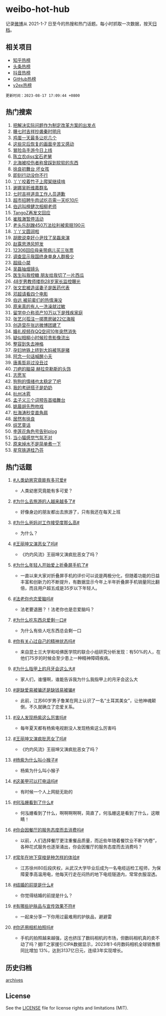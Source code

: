 # weibo-hot-hub

记录[微博](https://www.weibo.com)从 2021-1-7 日至今的热搜和热门话题。每小时抓取一次数据，按天[归档](archives)。

## 相关项目

- [知乎热榜](https://github.com/lonnyzhang423/zhihu-hot-hub)
- [头条热榜](https://github.com/lonnyzhang423/toutiao-hot-hub)
- [抖音热榜](https://github.com/lonnyzhang423/douyin-hot-hub)
- [GitHub热榜](https://github.com/lonnyzhang423/github-hot-hub)
- [v2ex热榜](https://github.com/lonnyzhang423/v2ex-hot-hub)


`更新时间：2023-08-17 17:09:44 +0800`

## 热门搜索

1. [把解决实际问题作为制定改革方案的出发点](https://m.weibo.cn/search?containerid=100103type%3D1%26t%3D10%26q%3D%23%E6%8A%8A%E8%A7%A3%E5%86%B3%E5%AE%9E%E9%99%85%E9%97%AE%E9%A2%98%E4%BD%9C%E4%B8%BA%E5%88%B6%E5%AE%9A%E6%94%B9%E9%9D%A9%E6%96%B9%E6%A1%88%E7%9A%84%E5%87%BA%E5%8F%91%E7%82%B9%23&stream_entry_id=51&isnewpage=1&extparam=seat%3D1%26c_type%3D51%26dgr%3D0%26filter_type%3Drealtimehot%26cate%3D10103%26pos%3D0%26stream_entry_id%3D51%26display_time%3D1692263383%26pre_seqid%3D169226338349701800127&luicode=10000011&lfid=106003type%253D25%2526t%253D3%2526disable_hot%253D1%2526filter_type%253Drealtimehot)
1. [曝七时吉祥抄袭秦时明月](https://m.weibo.cn/search?containerid=100103type%3D1%26t%3D10%26q%3D%23%E6%9B%9D%E4%B8%83%E6%97%B6%E5%90%89%E7%A5%A5%E6%8A%84%E8%A2%AD%E7%A7%A6%E6%97%B6%E6%98%8E%E6%9C%88%23&stream_entry_id=31&isnewpage=1&extparam=seat%3D1%26band_rank%3D1%26dgr%3D0%26pos%3D0%26filter_type%3Drealtimehot%26c_type%3D31%26stream_entry_id%3D31%26lcate%3D5001%26realpos%3D1%26cate%3D5001%26q%3D%2523%25E6%259B%259D%25E4%25B8%2583%25E6%2597%25B6%25E5%2590%2589%25E7%25A5%25A5%25E6%258A%2584%25E8%25A2%25AD%25E7%25A7%25A6%25E6%2597%25B6%25E6%2598%258E%25E6%259C%2588%2523%26flag%3D0%26display_time%3D1692263383%26pre_seqid%3D169226338349701800127&luicode=10000011&lfid=106003type%253D25%2526t%253D3%2526disable_hot%253D1%2526filter_type%253Drealtimehot)
1. [鸡蛋一天最多让吃几个](https://m.weibo.cn/search?containerid=100103type%3D1%26t%3D10%26q%3D%23%E9%B8%A1%E8%9B%8B%E4%B8%80%E5%A4%A9%E6%9C%80%E5%A4%9A%E8%AE%A9%E5%90%83%E5%87%A0%E4%B8%AA%23&stream_entry_id=31&isnewpage=1&extparam=seat%3D1%26band_rank%3D2%26dgr%3D0%26pos%3D1%26filter_type%3Drealtimehot%26c_type%3D31%26stream_entry_id%3D31%26lcate%3D5001%26realpos%3D2%26cate%3D5001%26q%3D%2523%25E9%25B8%25A1%25E8%259B%258B%25E4%25B8%2580%25E5%25A4%25A9%25E6%259C%2580%25E5%25A4%259A%25E8%25AE%25A9%25E5%2590%2583%25E5%2587%25A0%25E4%25B8%25AA%2523%26flag%3D0%26display_time%3D1692263383%26pre_seqid%3D169226338349701800127&luicode=10000011&lfid=106003type%253D25%2526t%253D3%2526disable_hot%253D1%2526filter_type%253Drealtimehot)
1. [这些灾后恢复的画面辛苦又感动](https://m.weibo.cn/search?containerid=100103type%3D1%26t%3D10%26q%3D%23%E8%BF%99%E4%BA%9B%E7%81%BE%E5%90%8E%E6%81%A2%E5%A4%8D%E7%9A%84%E7%94%BB%E9%9D%A2%E8%BE%9B%E8%8B%A6%E5%8F%88%E6%84%9F%E5%8A%A8%23&stream_entry_id=31&isnewpage=1&extparam=seat%3D1%26band_rank%3D3%26dgr%3D0%26pos%3D2%26filter_type%3Drealtimehot%26c_type%3D31%26stream_entry_id%3D31%26lcate%3D5001%26realpos%3D3%26cate%3D5001%26q%3D%2523%25E8%25BF%2599%25E4%25BA%259B%25E7%2581%25BE%25E5%2590%258E%25E6%2581%25A2%25E5%25A4%258D%25E7%259A%2584%25E7%2594%25BB%25E9%259D%25A2%25E8%25BE%259B%25E8%258B%25A6%25E5%258F%2588%25E6%2584%259F%25E5%258A%25A8%2523%26flag%3D0%26display_time%3D1692263383%26pre_seqid%3D169226338349701800127&luicode=10000011&lfid=106003type%253D25%2526t%253D3%2526disable_hot%253D1%2526filter_type%253Drealtimehot)
1. [冒险岛手游今日上线](https://m.weibo.cn/search?containerid=100103type%3D1%26t%3D10%26q%3D%23%E5%86%92%E9%99%A9%E5%B2%9B%E6%89%8B%E6%B8%B8%E4%BB%8A%E6%97%A5%E4%B8%8A%E7%BA%BF%23&stream_entry_id=31&isnewpage=1&extparam=seat%3D1%26band_rank%3D4%26adid%3D199546%26topic_ad%3D1%26pos%3D3%26filter_type%3Drealtimehot%26dgr%3D0%26lcate%3D5001%26cate%3D5001%26q%3D%2523%25E5%2586%2592%25E9%2599%25A9%25E5%25B2%259B%25E6%2589%258B%25E6%25B8%25B8%25E4%25BB%258A%25E6%2597%25A5%25E4%25B8%258A%25E7%25BA%25BF%2523%26c_type%3D31%26stream_entry_id%3D31%26is_ad_pos%3D1%26display_time%3D1692263383%26pre_seqid%3D169226338349701800127&luicode=10000011&lfid=106003type%253D25%2526t%253D3%2526disable_hot%253D1%2526filter_type%253Drealtimehot)
1. [陈立农diss宝石老舅](https://m.weibo.cn/search?containerid=100103type%3D1%26t%3D10%26q%3D%23%E9%99%88%E7%AB%8B%E5%86%9Cdiss%E5%AE%9D%E7%9F%B3%E8%80%81%E8%88%85%23&stream_entry_id=31&isnewpage=1&extparam=seat%3D1%26band_rank%3D4%26dgr%3D0%26pos%3D4%26filter_type%3Drealtimehot%26c_type%3D31%26stream_entry_id%3D31%26lcate%3D5001%26realpos%3D4%26cate%3D5001%26q%3D%2523%25E9%2599%2588%25E7%25AB%258B%25E5%2586%259Cdiss%25E5%25AE%259D%25E7%259F%25B3%25E8%2580%2581%25E8%2588%2585%2523%26flag%3D2%26display_time%3D1692263383%26pre_seqid%3D169226338349701800127&luicode=10000011&lfid=106003type%253D25%2526t%253D3%2526disable_hot%253D1%2526filter_type%253Drealtimehot)
1. [北海被咬伤者称曾踩到软软的东西](https://m.weibo.cn/search?containerid=100103type%3D1%26t%3D10%26q%3D%23%E5%8C%97%E6%B5%B7%E8%A2%AB%E5%92%AC%E4%BC%A4%E8%80%85%E7%A7%B0%E6%9B%BE%E8%B8%A9%E5%88%B0%E8%BD%AF%E8%BD%AF%E7%9A%84%E4%B8%9C%E8%A5%BF%23&stream_entry_id=31&isnewpage=1&extparam=seat%3D1%26band_rank%3D5%26dgr%3D0%26pos%3D5%26filter_type%3Drealtimehot%26c_type%3D31%26stream_entry_id%3D31%26lcate%3D5001%26realpos%3D5%26cate%3D5001%26q%3D%2523%25E5%258C%2597%25E6%25B5%25B7%25E8%25A2%25AB%25E5%2592%25AC%25E4%25BC%25A4%25E8%2580%2585%25E7%25A7%25B0%25E6%259B%25BE%25E8%25B8%25A9%25E5%2588%25B0%25E8%25BD%25AF%25E8%25BD%25AF%25E7%259A%2584%25E4%25B8%259C%25E8%25A5%25BF%2523%26flag%3D1%26display_time%3D1692263383%26pre_seqid%3D169226338349701800127&luicode=10000011&lfid=106003type%253D25%2526t%253D3%2526disable_hot%253D1%2526filter_type%253Drealtimehot)
1. [徐良初舞台 坏女孩](https://m.weibo.cn/search?containerid=100103type%3D1%26t%3D10%26q%3D%E5%BE%90%E8%89%AF%E5%88%9D%E8%88%9E%E5%8F%B0+%E5%9D%8F%E5%A5%B3%E5%AD%A9&stream_entry_id=31&isnewpage=1&extparam=seat%3D1%26band_rank%3D6%26dgr%3D0%26pos%3D6%26filter_type%3Drealtimehot%26c_type%3D31%26stream_entry_id%3D31%26lcate%3D5001%26realpos%3D6%26cate%3D5001%26q%3D%25E5%25BE%2590%25E8%2589%25AF%25E5%2588%259D%25E8%2588%259E%25E5%258F%25B0%2520%25E5%259D%258F%25E5%25A5%25B3%25E5%25AD%25A9%26flag%3D1%26display_time%3D1692263383%26pre_seqid%3D169226338349701800127&luicode=10000011&lfid=106003type%253D25%2526t%253D3%2526disable_hot%253D1%2526filter_type%253Drealtimehot)
1. [即刻行动没你不行](https://m.weibo.cn/search?containerid=100103type%3D1%26t%3D10%26q%3D%23%E5%8D%B3%E5%88%BB%E8%A1%8C%E5%8A%A8%E6%B2%A1%E4%BD%A0%E4%B8%8D%E8%A1%8C%23&stream_entry_id=31&isnewpage=1&extparam=seat%3D1%26band_rank%3D7%26adid%3D199515%26topic_ad%3D1%26pos%3D7%26filter_type%3Drealtimehot%26dgr%3D0%26lcate%3D5001%26cate%3D5001%26q%3D%2523%25E5%258D%25B3%25E5%2588%25BB%25E8%25A1%258C%25E5%258A%25A8%25E6%25B2%25A1%25E4%25BD%25A0%25E4%25B8%258D%25E8%25A1%258C%2523%26c_type%3D31%26stream_entry_id%3D31%26is_ad_pos%3D1%26display_time%3D1692263383%26pre_seqid%3D169226338349701800127&luicode=10000011&lfid=106003type%253D25%2526t%253D3%2526disable_hot%253D1%2526filter_type%253Drealtimehot)
1. [丫丫咬着竹子上爬架继续啃](https://m.weibo.cn/search?containerid=100103type%3D1%26t%3D10%26q%3D%23%E4%B8%AB%E4%B8%AB%E5%92%AC%E7%9D%80%E7%AB%B9%E5%AD%90%E4%B8%8A%E7%88%AC%E6%9E%B6%E7%BB%A7%E7%BB%AD%E5%95%83%23&stream_entry_id=31&isnewpage=1&extparam=seat%3D1%26band_rank%3D7%26dgr%3D0%26pos%3D8%26filter_type%3Drealtimehot%26c_type%3D31%26stream_entry_id%3D31%26lcate%3D5001%26realpos%3D7%26cate%3D5001%26q%3D%2523%25E4%25B8%25AB%25E4%25B8%25AB%25E5%2592%25AC%25E7%259D%2580%25E7%25AB%25B9%25E5%25AD%2590%25E4%25B8%258A%25E7%2588%25AC%25E6%259E%25B6%25E7%25BB%25A7%25E7%25BB%25AD%25E5%2595%2583%2523%26flag%3D32768%26display_time%3D1692263383%26pre_seqid%3D169226338349701800127&luicode=10000011&lfid=106003type%253D25%2526t%253D3%2526disable_hot%253D1%2526filter_type%253Drealtimehot)
1. [谢娜吴昕维嘉群名](https://m.weibo.cn/search?containerid=100103type%3D1%26t%3D10%26q%3D%E8%B0%A2%E5%A8%9C%E5%90%B4%E6%98%95%E7%BB%B4%E5%98%89%E7%BE%A4%E5%90%8D&stream_entry_id=31&isnewpage=1&extparam=seat%3D1%26band_rank%3D8%26dgr%3D0%26pos%3D9%26filter_type%3Drealtimehot%26c_type%3D31%26stream_entry_id%3D31%26lcate%3D5001%26realpos%3D8%26cate%3D5001%26q%3D%25E8%25B0%25A2%25E5%25A8%259C%25E5%2590%25B4%25E6%2598%2595%25E7%25BB%25B4%25E5%2598%2589%25E7%25BE%25A4%25E5%2590%258D%26flag%3D2%26display_time%3D1692263383%26pre_seqid%3D169226338349701800127&luicode=10000011&lfid=106003type%253D25%2526t%253D3%2526disable_hot%253D1%2526filter_type%253Drealtimehot)
1. [七时吉祥道具工作人员道歉](https://m.weibo.cn/search?containerid=100103type%3D1%26t%3D10%26q%3D%23%E4%B8%83%E6%97%B6%E5%90%89%E7%A5%A5%E9%81%93%E5%85%B7%E5%B7%A5%E4%BD%9C%E4%BA%BA%E5%91%98%E9%81%93%E6%AD%89%23&stream_entry_id=31&isnewpage=1&extparam=seat%3D1%26band_rank%3D9%26dgr%3D0%26pos%3D10%26filter_type%3Drealtimehot%26c_type%3D31%26stream_entry_id%3D31%26lcate%3D5001%26realpos%3D9%26cate%3D5001%26q%3D%2523%25E4%25B8%2583%25E6%2597%25B6%25E5%2590%2589%25E7%25A5%25A5%25E9%2581%2593%25E5%2585%25B7%25E5%25B7%25A5%25E4%25BD%259C%25E4%25BA%25BA%25E5%2591%2598%25E9%2581%2593%25E6%25AD%2589%2523%26flag%3D1%26display_time%3D1692263383%26pre_seqid%3D169226338349701800127&luicode=10000011&lfid=106003type%253D25%2526t%253D3%2526disable_hot%253D1%2526filter_type%253Drealtimehot)
1. [超市招聘牛肉试吃员需一天吃10斤](https://m.weibo.cn/search?containerid=100103type%3D1%26t%3D10%26q%3D%23%E8%B6%85%E5%B8%82%E6%8B%9B%E8%81%98%E7%89%9B%E8%82%89%E8%AF%95%E5%90%83%E5%91%98%E9%9C%80%E4%B8%80%E5%A4%A9%E5%90%8310%E6%96%A4%23&stream_entry_id=31&isnewpage=1&extparam=seat%3D1%26band_rank%3D10%26dgr%3D0%26pos%3D11%26filter_type%3Drealtimehot%26c_type%3D31%26stream_entry_id%3D31%26lcate%3D5001%26realpos%3D10%26cate%3D5001%26q%3D%2523%25E8%25B6%2585%25E5%25B8%2582%25E6%258B%259B%25E8%2581%2598%25E7%2589%259B%25E8%2582%2589%25E8%25AF%2595%25E5%2590%2583%25E5%2591%2598%25E9%259C%2580%25E4%25B8%2580%25E5%25A4%25A9%25E5%2590%258310%25E6%2596%25A4%2523%26flag%3D0%26display_time%3D1692263383%26pre_seqid%3D169226338349701800127&luicode=10000011&lfid=106003type%253D25%2526t%253D3%2526disable_hot%253D1%2526filter_type%253Drealtimehot)
1. [伯远叫檀健次相柳老师](https://m.weibo.cn/search?containerid=100103type%3D1%26t%3D10%26q%3D%23%E4%BC%AF%E8%BF%9C%E5%8F%AB%E6%AA%80%E5%81%A5%E6%AC%A1%E7%9B%B8%E6%9F%B3%E8%80%81%E5%B8%88%23&stream_entry_id=31&isnewpage=1&extparam=seat%3D1%26band_rank%3D11%26dgr%3D0%26pos%3D12%26filter_type%3Drealtimehot%26c_type%3D31%26stream_entry_id%3D31%26lcate%3D5001%26realpos%3D11%26cate%3D5001%26q%3D%2523%25E4%25BC%25AF%25E8%25BF%259C%25E5%258F%25AB%25E6%25AA%2580%25E5%2581%25A5%25E6%25AC%25A1%25E7%259B%25B8%25E6%259F%25B3%25E8%2580%2581%25E5%25B8%2588%2523%26flag%3D1%26display_time%3D1692263383%26pre_seqid%3D169226338349701800127&luicode=10000011&lfid=106003type%253D25%2526t%253D3%2526disable_hot%253D1%2526filter_type%253Drealtimehot)
1. [TangoZ再发文回应](https://m.weibo.cn/search?containerid=100103type%3D1%26t%3D10%26q%3D%23TangoZ%E5%86%8D%E5%8F%91%E6%96%87%E5%9B%9E%E5%BA%94%23&stream_entry_id=31&isnewpage=1&extparam=seat%3D1%26band_rank%3D12%26dgr%3D0%26pos%3D13%26filter_type%3Drealtimehot%26c_type%3D31%26stream_entry_id%3D31%26lcate%3D5001%26realpos%3D12%26cate%3D5001%26q%3D%2523TangoZ%25E5%2586%258D%25E5%258F%2591%25E6%2596%2587%25E5%259B%259E%25E5%25BA%2594%2523%26flag%3D0%26display_time%3D1692263383%26pre_seqid%3D169226338349701800127&luicode=10000011&lfid=106003type%253D25%2526t%253D3%2526disable_hot%253D1%2526filter_type%253Drealtimehot)
1. [崔胜澈暂停活动](https://m.weibo.cn/search?containerid=100103type%3D1%26t%3D10%26q%3D%23%E5%B4%94%E8%83%9C%E6%BE%88%E6%9A%82%E5%81%9C%E6%B4%BB%E5%8A%A8%23&stream_entry_id=31&isnewpage=1&extparam=seat%3D1%26band_rank%3D13%26dgr%3D0%26pos%3D14%26filter_type%3Drealtimehot%26c_type%3D31%26stream_entry_id%3D31%26lcate%3D5001%26realpos%3D13%26cate%3D5001%26q%3D%2523%25E5%25B4%2594%25E8%2583%259C%25E6%25BE%2588%25E6%259A%2582%25E5%2581%259C%25E6%25B4%25BB%25E5%258A%25A8%2523%26flag%3D0%26display_time%3D1692263383%26pre_seqid%3D169226338349701800127&luicode=10000011&lfid=106003type%253D25%2526t%253D3%2526disable_hot%253D1%2526filter_type%253Drealtimehot)
1. [老头乐刮蹭450万法拉利被索赔190元](https://m.weibo.cn/search?containerid=100103type%3D1%26t%3D10%26q%3D%23%E8%80%81%E5%A4%B4%E4%B9%90%E5%88%AE%E8%B9%AD450%E4%B8%87%E6%B3%95%E6%8B%89%E5%88%A9%E8%A2%AB%E7%B4%A2%E8%B5%94190%E5%85%83%23&stream_entry_id=31&isnewpage=1&extparam=seat%3D1%26band_rank%3D14%26dgr%3D0%26pos%3D15%26filter_type%3Drealtimehot%26c_type%3D31%26stream_entry_id%3D31%26lcate%3D5001%26realpos%3D14%26cate%3D5001%26q%3D%2523%25E8%2580%2581%25E5%25A4%25B4%25E4%25B9%2590%25E5%2588%25AE%25E8%25B9%25AD450%25E4%25B8%2587%25E6%25B3%2595%25E6%258B%2589%25E5%2588%25A9%25E8%25A2%25AB%25E7%25B4%25A2%25E8%25B5%2594190%25E5%2585%2583%2523%26flag%3D0%26display_time%3D1692263383%26pre_seqid%3D169226338349701800127&luicode=10000011&lfid=106003type%253D25%2526t%253D3%2526disable_hot%253D1%2526filter_type%253Drealtimehot)
1. [丫丫又圆润啦](https://m.weibo.cn/search?containerid=100103type%3D1%26t%3D10%26q%3D%23%E4%B8%AB%E4%B8%AB%E5%8F%88%E5%9C%86%E6%B6%A6%E5%95%A6%23&stream_entry_id=31&isnewpage=1&extparam=seat%3D1%26band_rank%3D15%26dgr%3D0%26pos%3D16%26filter_type%3Drealtimehot%26c_type%3D31%26stream_entry_id%3D31%26lcate%3D5001%26realpos%3D15%26cate%3D5001%26q%3D%2523%25E4%25B8%25AB%25E4%25B8%25AB%25E5%258F%2588%25E5%259C%2586%25E6%25B6%25A6%25E5%2595%25A6%2523%26flag%3D32768%26display_time%3D1692263383%26pre_seqid%3D169226338349701800127&luicode=10000011&lfid=106003type%253D25%2526t%253D3%2526disable_hot%253D1%2526filter_type%253Drealtimehot)
1. [胡歌说幸好小尹找了吴磊来演](https://m.weibo.cn/search?containerid=100103type%3D1%26t%3D10%26q%3D%23%E8%83%A1%E6%AD%8C%E8%AF%B4%E5%B9%B8%E5%A5%BD%E5%B0%8F%E5%B0%B9%E6%89%BE%E4%BA%86%E5%90%B4%E7%A3%8A%E6%9D%A5%E6%BC%94%23&stream_entry_id=31&isnewpage=1&extparam=seat%3D1%26band_rank%3D16%26dgr%3D0%26pos%3D17%26filter_type%3Drealtimehot%26c_type%3D31%26stream_entry_id%3D31%26lcate%3D5001%26realpos%3D16%26cate%3D5001%26q%3D%2523%25E8%2583%25A1%25E6%25AD%258C%25E8%25AF%25B4%25E5%25B9%25B8%25E5%25A5%25BD%25E5%25B0%258F%25E5%25B0%25B9%25E6%2589%25BE%25E4%25BA%2586%25E5%2590%25B4%25E7%25A3%258A%25E6%259D%25A5%25E6%25BC%2594%2523%26flag%3D1%26display_time%3D1692263383%26pre_seqid%3D169226338349701800127&luicode=10000011&lfid=106003type%253D25%2526t%253D3%2526disable_hot%253D1%2526filter_type%253Drealtimehot)
1. [赵露思港风短发](https://m.weibo.cn/search?containerid=100103type%3D1%26t%3D10%26q%3D%23%E8%B5%B5%E9%9C%B2%E6%80%9D%E6%B8%AF%E9%A3%8E%E7%9F%AD%E5%8F%91%23&stream_entry_id=31&isnewpage=1&extparam=seat%3D1%26band_rank%3D17%26dgr%3D0%26pos%3D18%26filter_type%3Drealtimehot%26c_type%3D31%26stream_entry_id%3D31%26lcate%3D5001%26realpos%3D17%26cate%3D5001%26q%3D%2523%25E8%25B5%25B5%25E9%259C%25B2%25E6%2580%259D%25E6%25B8%25AF%25E9%25A3%258E%25E7%259F%25AD%25E5%258F%2591%2523%26flag%3D0%26display_time%3D1692263383%26pre_seqid%3D169226338349701800127&luicode=10000011&lfid=106003type%253D25%2526t%253D3%2526disable_hot%253D1%2526filter_type%253Drealtimehot)
1. [12306回应母亲带病儿买三张票](https://m.weibo.cn/search?containerid=100103type%3D1%26t%3D10%26q%3D%2312306%E5%9B%9E%E5%BA%94%E6%AF%8D%E4%BA%B2%E5%B8%A6%E7%97%85%E5%84%BF%E4%B9%B0%E4%B8%89%E5%BC%A0%E7%A5%A8%23&stream_entry_id=31&isnewpage=1&extparam=seat%3D1%26band_rank%3D18%26dgr%3D0%26pos%3D19%26filter_type%3Drealtimehot%26c_type%3D31%26stream_entry_id%3D31%26lcate%3D5001%26realpos%3D18%26cate%3D5001%26q%3D%252312306%25E5%259B%259E%25E5%25BA%2594%25E6%25AF%258D%25E4%25BA%25B2%25E5%25B8%25A6%25E7%2597%2585%25E5%2584%25BF%25E4%25B9%25B0%25E4%25B8%2589%25E5%25BC%25A0%25E7%25A5%25A8%2523%26flag%3D0%26display_time%3D1692263383%26pre_seqid%3D169226338349701800127&luicode=10000011&lfid=106003type%253D25%2526t%253D3%2526disable_hot%253D1%2526filter_type%253Drealtimehot)
1. [调查显示我国终身单身人群极少](https://m.weibo.cn/search?containerid=100103type%3D1%26t%3D10%26q%3D%23%E8%B0%83%E6%9F%A5%E6%98%BE%E7%A4%BA%E6%88%91%E5%9B%BD%E7%BB%88%E8%BA%AB%E5%8D%95%E8%BA%AB%E4%BA%BA%E7%BE%A4%E6%9E%81%E5%B0%91%23&stream_entry_id=31&isnewpage=1&extparam=seat%3D1%26band_rank%3D19%26dgr%3D0%26pos%3D20%26filter_type%3Drealtimehot%26c_type%3D31%26stream_entry_id%3D31%26lcate%3D5001%26realpos%3D19%26cate%3D5001%26q%3D%2523%25E8%25B0%2583%25E6%259F%25A5%25E6%2598%25BE%25E7%25A4%25BA%25E6%2588%2591%25E5%259B%25BD%25E7%25BB%2588%25E8%25BA%25AB%25E5%258D%2595%25E8%25BA%25AB%25E4%25BA%25BA%25E7%25BE%25A4%25E6%259E%2581%25E5%25B0%2591%2523%26flag%3D0%26display_time%3D1692263383%26pre_seqid%3D169226338349701800127&luicode=10000011&lfid=106003type%253D25%2526t%253D3%2526disable_hot%253D1%2526filter_type%253Drealtimehot)
1. [超级小桀](https://m.weibo.cn/search?containerid=100103type%3D1%26t%3D10%26q%3D%E8%B6%85%E7%BA%A7%E5%B0%8F%E6%A1%80&stream_entry_id=31&isnewpage=1&extparam=seat%3D1%26band_rank%3D20%26dgr%3D0%26pos%3D21%26filter_type%3Drealtimehot%26c_type%3D31%26stream_entry_id%3D31%26lcate%3D5001%26realpos%3D20%26cate%3D5001%26q%3D%25E8%25B6%2585%25E7%25BA%25A7%25E5%25B0%258F%25E6%25A1%2580%26flag%3D0%26display_time%3D1692263383%26pre_seqid%3D169226338349701800127&luicode=10000011&lfid=106003type%253D25%2526t%253D3%2526disable_hot%253D1%2526filter_type%253Drealtimehot)
1. [吴磊抽烟镜头](https://m.weibo.cn/search?containerid=100103type%3D1%26t%3D10%26q%3D%23%E5%90%B4%E7%A3%8A%E6%8A%BD%E7%83%9F%E9%95%9C%E5%A4%B4%23&stream_entry_id=31&isnewpage=1&extparam=seat%3D1%26band_rank%3D21%26dgr%3D0%26pos%3D22%26filter_type%3Drealtimehot%26c_type%3D31%26stream_entry_id%3D31%26lcate%3D5001%26realpos%3D21%26cate%3D5001%26q%3D%2523%25E5%2590%25B4%25E7%25A3%258A%25E6%258A%25BD%25E7%2583%259F%25E9%2595%259C%25E5%25A4%25B4%2523%26flag%3D1%26display_time%3D1692263383%26pre_seqid%3D169226338349701800127&luicode=10000011&lfid=106003type%253D25%2526t%253D3%2526disable_hot%253D1%2526filter_type%253Drealtimehot)
1. [医生叫我控糖 朋友给我切了一片西瓜](https://m.weibo.cn/search?containerid=100103type%3D1%26t%3D10%26q%3D%E5%8C%BB%E7%94%9F%E5%8F%AB%E6%88%91%E6%8E%A7%E7%B3%96+%E6%9C%8B%E5%8F%8B%E7%BB%99%E6%88%91%E5%88%87%E4%BA%86%E4%B8%80%E7%89%87%E8%A5%BF%E7%93%9C&stream_entry_id=31&isnewpage=1&extparam=seat%3D1%26band_rank%3D22%26dgr%3D0%26pos%3D23%26filter_type%3Drealtimehot%26c_type%3D31%26stream_entry_id%3D31%26lcate%3D5001%26realpos%3D22%26cate%3D5001%26q%3D%25E5%258C%25BB%25E7%2594%259F%25E5%258F%25AB%25E6%2588%2591%25E6%258E%25A7%25E7%25B3%2596%2520%25E6%259C%258B%25E5%258F%258B%25E7%25BB%2599%25E6%2588%2591%25E5%2588%2587%25E4%25BA%2586%25E4%25B8%2580%25E7%2589%2587%25E8%25A5%25BF%25E7%2593%259C%26flag%3D1%26display_time%3D1692263383%26pre_seqid%3D169226338349701800127&luicode=10000011&lfid=106003type%253D25%2526t%253D3%2526disable_hot%253D1%2526filter_type%253Drealtimehot)
1. [48岁男教师搂抱28岁家长监控曝光](https://m.weibo.cn/search?containerid=100103type%3D1%26t%3D10%26q%3D%2348%E5%B2%81%E7%94%B7%E6%95%99%E5%B8%88%E6%90%82%E6%8A%B128%E5%B2%81%E5%AE%B6%E9%95%BF%E7%9B%91%E6%8E%A7%E6%9B%9D%E5%85%89%23&stream_entry_id=31&isnewpage=1&extparam=seat%3D1%26band_rank%3D23%26dgr%3D0%26pos%3D24%26filter_type%3Drealtimehot%26c_type%3D31%26stream_entry_id%3D31%26lcate%3D5001%26realpos%3D23%26cate%3D5001%26q%3D%252348%25E5%25B2%2581%25E7%2594%25B7%25E6%2595%2599%25E5%25B8%2588%25E6%2590%2582%25E6%258A%25B128%25E5%25B2%2581%25E5%25AE%25B6%25E9%2595%25BF%25E7%259B%2591%25E6%258E%25A7%25E6%259B%259D%25E5%2585%2589%2523%26flag%3D0%26display_time%3D1692263383%26pre_seqid%3D169226338349701800127&luicode=10000011&lfid=106003type%253D25%2526t%253D3%2526disable_hot%253D1%2526filter_type%253Drealtimehot)
1. [张文宏被造谣妻子是医药代表](https://m.weibo.cn/search?containerid=100103type%3D1%26t%3D10%26q%3D%23%E5%BC%A0%E6%96%87%E5%AE%8F%E8%A2%AB%E9%80%A0%E8%B0%A3%E5%A6%BB%E5%AD%90%E6%98%AF%E5%8C%BB%E8%8D%AF%E4%BB%A3%E8%A1%A8%23&stream_entry_id=31&isnewpage=1&extparam=seat%3D1%26band_rank%3D24%26dgr%3D0%26pos%3D25%26filter_type%3Drealtimehot%26c_type%3D31%26stream_entry_id%3D31%26lcate%3D5001%26realpos%3D24%26cate%3D5001%26q%3D%2523%25E5%25BC%25A0%25E6%2596%2587%25E5%25AE%258F%25E8%25A2%25AB%25E9%2580%25A0%25E8%25B0%25A3%25E5%25A6%25BB%25E5%25AD%2590%25E6%2598%25AF%25E5%258C%25BB%25E8%258D%25AF%25E4%25BB%25A3%25E8%25A1%25A8%2523%26flag%3D0%26display_time%3D1692263383%26pre_seqid%3D169226338349701800127&luicode=10000011&lfid=106003type%253D25%2526t%253D3%2526disable_hot%253D1%2526filter_type%253Drealtimehot)
1. [邓超请看四个电影](https://m.weibo.cn/search?containerid=100103type%3D1%26t%3D10%26q%3D%23%E9%82%93%E8%B6%85%E8%AF%B7%E7%9C%8B%E5%9B%9B%E4%B8%AA%E7%94%B5%E5%BD%B1%23&stream_entry_id=31&isnewpage=1&extparam=seat%3D1%26band_rank%3D25%26dgr%3D0%26pos%3D26%26filter_type%3Drealtimehot%26c_type%3D31%26stream_entry_id%3D31%26lcate%3D5001%26realpos%3D25%26cate%3D5001%26q%3D%2523%25E9%2582%2593%25E8%25B6%2585%25E8%25AF%25B7%25E7%259C%258B%25E5%259B%259B%25E4%25B8%25AA%25E7%2594%25B5%25E5%25BD%25B1%2523%26flag%3D1%26display_time%3D1692263383%26pre_seqid%3D169226338349701800127&luicode=10000011&lfid=106003type%253D25%2526t%253D3%2526disable_hot%253D1%2526filter_type%253Drealtimehot)
1. [伯远 被前辈们的热情淹没](https://m.weibo.cn/search?containerid=100103type%3D1%26t%3D10%26q%3D%E4%BC%AF%E8%BF%9C+%E8%A2%AB%E5%89%8D%E8%BE%88%E4%BB%AC%E7%9A%84%E7%83%AD%E6%83%85%E6%B7%B9%E6%B2%A1&stream_entry_id=31&isnewpage=1&extparam=seat%3D1%26band_rank%3D26%26dgr%3D0%26pos%3D27%26filter_type%3Drealtimehot%26c_type%3D31%26stream_entry_id%3D31%26lcate%3D5001%26realpos%3D26%26cate%3D5001%26q%3D%25E4%25BC%25AF%25E8%25BF%259C%2520%25E8%25A2%25AB%25E5%2589%258D%25E8%25BE%2588%25E4%25BB%25AC%25E7%259A%2584%25E7%2583%25AD%25E6%2583%2585%25E6%25B7%25B9%25E6%25B2%25A1%26flag%3D1%26display_time%3D1692263383%26pre_seqid%3D169226338349701800127&luicode=10000011&lfid=106003type%253D25%2526t%253D3%2526disable_hot%253D1%2526filter_type%253Drealtimehot)
1. [原来真的有人一洗澡就过敏](https://m.weibo.cn/search?containerid=100103type%3D1%26t%3D10%26q%3D%23%E5%8E%9F%E6%9D%A5%E7%9C%9F%E7%9A%84%E6%9C%89%E4%BA%BA%E4%B8%80%E6%B4%97%E6%BE%A1%E5%B0%B1%E8%BF%87%E6%95%8F%23&stream_entry_id=31&isnewpage=1&extparam=seat%3D1%26band_rank%3D27%26dgr%3D0%26pos%3D28%26filter_type%3Drealtimehot%26c_type%3D31%26stream_entry_id%3D31%26lcate%3D5001%26realpos%3D27%26cate%3D5001%26q%3D%2523%25E5%258E%259F%25E6%259D%25A5%25E7%259C%259F%25E7%259A%2584%25E6%259C%2589%25E4%25BA%25BA%25E4%25B8%2580%25E6%25B4%2597%25E6%25BE%25A1%25E5%25B0%25B1%25E8%25BF%2587%25E6%2595%258F%2523%26flag%3D1%26display_time%3D1692263383%26pre_seqid%3D169226338349701800127&luicode=10000011&lfid=106003type%253D25%2526t%253D3%2526disable_hot%253D1%2526filter_type%253Drealtimehot)
1. [留学中介称资产10万以下是残疾家庭](https://m.weibo.cn/search?containerid=100103type%3D1%26t%3D10%26q%3D%23%E7%95%99%E5%AD%A6%E4%B8%AD%E4%BB%8B%E7%A7%B0%E8%B5%84%E4%BA%A710%E4%B8%87%E4%BB%A5%E4%B8%8B%E6%98%AF%E6%AE%8B%E7%96%BE%E5%AE%B6%E5%BA%AD%23&stream_entry_id=31&isnewpage=1&extparam=seat%3D1%26band_rank%3D28%26dgr%3D0%26pos%3D29%26filter_type%3Drealtimehot%26c_type%3D31%26stream_entry_id%3D31%26lcate%3D5001%26realpos%3D28%26cate%3D5001%26q%3D%2523%25E7%2595%2599%25E5%25AD%25A6%25E4%25B8%25AD%25E4%25BB%258B%25E7%25A7%25B0%25E8%25B5%2584%25E4%25BA%25A710%25E4%25B8%2587%25E4%25BB%25A5%25E4%25B8%258B%25E6%2598%25AF%25E6%25AE%258B%25E7%2596%25BE%25E5%25AE%25B6%25E5%25BA%25AD%2523%26flag%3D0%26display_time%3D1692263383%26pre_seqid%3D169226338349701800127&luicode=10000011&lfid=106003type%253D25%2526t%253D3%2526disable_hot%253D1%2526filter_type%253Drealtimehot)
1. [张艺兴孤注一掷票房破22亿海报](https://m.weibo.cn/search?containerid=100103type%3D1%26t%3D10%26q%3D%23%E5%BC%A0%E8%89%BA%E5%85%B4%E5%AD%A4%E6%B3%A8%E4%B8%80%E6%8E%B7%E7%A5%A8%E6%88%BF%E7%A0%B422%E4%BA%BF%E6%B5%B7%E6%8A%A5%23&stream_entry_id=31&isnewpage=1&extparam=seat%3D1%26band_rank%3D29%26dgr%3D0%26pos%3D30%26filter_type%3Drealtimehot%26c_type%3D31%26stream_entry_id%3D31%26lcate%3D5001%26realpos%3D29%26cate%3D5001%26q%3D%2523%25E5%25BC%25A0%25E8%2589%25BA%25E5%2585%25B4%25E5%25AD%25A4%25E6%25B3%25A8%25E4%25B8%2580%25E6%258E%25B7%25E7%25A5%25A8%25E6%2588%25BF%25E7%25A0%25B422%25E4%25BA%25BF%25E6%25B5%25B7%25E6%258A%25A5%2523%26flag%3D1%26display_time%3D1692263383%26pre_seqid%3D169226338349701800127&luicode=10000011&lfid=106003type%253D25%2526t%253D3%2526disable_hot%253D1%2526filter_type%253Drealtimehot)
1. [创造营在张远微博团建了](https://m.weibo.cn/search?containerid=100103type%3D1%26t%3D10%26q%3D%23%E5%88%9B%E9%80%A0%E8%90%A5%E5%9C%A8%E5%BC%A0%E8%BF%9C%E5%BE%AE%E5%8D%9A%E5%9B%A2%E5%BB%BA%E4%BA%86%23&stream_entry_id=31&isnewpage=1&extparam=seat%3D1%26band_rank%3D30%26dgr%3D0%26pos%3D31%26filter_type%3Drealtimehot%26c_type%3D31%26stream_entry_id%3D31%26lcate%3D5001%26realpos%3D30%26cate%3D5001%26q%3D%2523%25E5%2588%259B%25E9%2580%25A0%25E8%2590%25A5%25E5%259C%25A8%25E5%25BC%25A0%25E8%25BF%259C%25E5%25BE%25AE%25E5%258D%259A%25E5%259B%25A2%25E5%25BB%25BA%25E4%25BA%2586%2523%26flag%3D0%26display_time%3D1692263383%26pre_seqid%3D169226338349701800127&luicode=10000011&lfid=106003type%253D25%2526t%253D3%2526disable_hot%253D1%2526filter_type%253Drealtimehot)
1. [婚礼视频存QQ空间10年突然消失](https://m.weibo.cn/search?containerid=100103type%3D1%26t%3D10%26q%3D%23%E5%A9%9A%E7%A4%BC%E8%A7%86%E9%A2%91%E5%AD%98QQ%E7%A9%BA%E9%97%B410%E5%B9%B4%E7%AA%81%E7%84%B6%E6%B6%88%E5%A4%B1%23&stream_entry_id=31&isnewpage=1&extparam=seat%3D1%26band_rank%3D31%26dgr%3D0%26pos%3D32%26filter_type%3Drealtimehot%26c_type%3D31%26stream_entry_id%3D31%26lcate%3D5001%26realpos%3D31%26cate%3D5001%26q%3D%2523%25E5%25A9%259A%25E7%25A4%25BC%25E8%25A7%2586%25E9%25A2%2591%25E5%25AD%2598QQ%25E7%25A9%25BA%25E9%2597%25B410%25E5%25B9%25B4%25E7%25AA%2581%25E7%2584%25B6%25E6%25B6%2588%25E5%25A4%25B1%2523%26flag%3D1%26display_time%3D1692263383%26pre_seqid%3D169226338349701800127&luicode=10000011&lfid=106003type%253D25%2526t%253D3%2526disable_hot%253D1%2526filter_type%253Drealtimehot)
1. [疑似相柳小时候珍贵影像流出](https://m.weibo.cn/search?containerid=100103type%3D1%26t%3D10%26q%3D%23%E7%96%91%E4%BC%BC%E7%9B%B8%E6%9F%B3%E5%B0%8F%E6%97%B6%E5%80%99%E7%8F%8D%E8%B4%B5%E5%BD%B1%E5%83%8F%E6%B5%81%E5%87%BA%23&stream_entry_id=31&isnewpage=1&extparam=seat%3D1%26band_rank%3D32%26dgr%3D0%26pos%3D33%26filter_type%3Drealtimehot%26c_type%3D31%26stream_entry_id%3D31%26lcate%3D5001%26realpos%3D32%26cate%3D5001%26q%3D%2523%25E7%2596%2591%25E4%25BC%25BC%25E7%259B%25B8%25E6%259F%25B3%25E5%25B0%258F%25E6%2597%25B6%25E5%2580%2599%25E7%258F%258D%25E8%25B4%25B5%25E5%25BD%25B1%25E5%2583%258F%25E6%25B5%2581%25E5%2587%25BA%2523%26flag%3D0%26display_time%3D1692263383%26pre_seqid%3D169226338349701800127&luicode=10000011&lfid=106003type%253D25%2526t%253D3%2526disable_hot%253D1%2526filter_type%253Drealtimehot)
1. [整容到失去神格](https://m.weibo.cn/search?containerid=100103type%3D1%26t%3D10%26q%3D%E6%95%B4%E5%AE%B9%E5%88%B0%E5%A4%B1%E5%8E%BB%E7%A5%9E%E6%A0%BC&stream_entry_id=31&isnewpage=1&extparam=seat%3D1%26band_rank%3D33%26dgr%3D0%26pos%3D34%26filter_type%3Drealtimehot%26c_type%3D31%26stream_entry_id%3D31%26lcate%3D5001%26realpos%3D33%26cate%3D5001%26q%3D%25E6%2595%25B4%25E5%25AE%25B9%25E5%2588%25B0%25E5%25A4%25B1%25E5%258E%25BB%25E7%25A5%259E%25E6%25A0%25BC%26flag%3D0%26display_time%3D1692263383%26pre_seqid%3D169226338349701800127&luicode=10000011&lfid=106003type%253D25%2526t%253D3%2526disable_hot%253D1%2526filter_type%253Drealtimehot)
1. [孕妇地铁上挤到大妈被骂是猪](https://m.weibo.cn/search?containerid=100103type%3D1%26t%3D10%26q%3D%23%E5%AD%95%E5%A6%87%E5%9C%B0%E9%93%81%E4%B8%8A%E6%8C%A4%E5%88%B0%E5%A4%A7%E5%A6%88%E8%A2%AB%E9%AA%82%E6%98%AF%E7%8C%AA%23&stream_entry_id=31&isnewpage=1&extparam=seat%3D1%26band_rank%3D34%26dgr%3D0%26pos%3D35%26filter_type%3Drealtimehot%26c_type%3D31%26stream_entry_id%3D31%26lcate%3D5001%26realpos%3D34%26cate%3D5001%26q%3D%2523%25E5%25AD%2595%25E5%25A6%2587%25E5%259C%25B0%25E9%2593%2581%25E4%25B8%258A%25E6%258C%25A4%25E5%2588%25B0%25E5%25A4%25A7%25E5%25A6%2588%25E8%25A2%25AB%25E9%25AA%2582%25E6%2598%25AF%25E7%258C%25AA%2523%26flag%3D0%26display_time%3D1692263383%26pre_seqid%3D169226338349701800127&luicode=10000011&lfid=106003type%253D25%2526t%253D3%2526disable_hot%253D1%2526filter_type%253Drealtimehot)
1. [阿念一句话喊醒小夭](https://m.weibo.cn/search?containerid=100103type%3D1%26t%3D10%26q%3D%23%E9%98%BF%E5%BF%B5%E4%B8%80%E5%8F%A5%E8%AF%9D%E5%96%8A%E9%86%92%E5%B0%8F%E5%A4%AD%23&stream_entry_id=31&isnewpage=1&extparam=seat%3D1%26band_rank%3D35%26dgr%3D0%26pos%3D36%26filter_type%3Drealtimehot%26c_type%3D31%26stream_entry_id%3D31%26lcate%3D5001%26realpos%3D35%26cate%3D5001%26q%3D%2523%25E9%2598%25BF%25E5%25BF%25B5%25E4%25B8%2580%25E5%258F%25A5%25E8%25AF%259D%25E5%2596%258A%25E9%2586%2592%25E5%25B0%258F%25E5%25A4%25AD%2523%26flag%3D0%26display_time%3D1692263383%26pre_seqid%3D169226338349701800127&luicode=10000011&lfid=106003type%253D25%2526t%253D3%2526disable_hot%253D1%2526filter_type%253Drealtimehot)
1. [唐禹哲非过没丑过](https://m.weibo.cn/search?containerid=100103type%3D1%26t%3D10%26q%3D%23%E5%94%90%E7%A6%B9%E5%93%B2%E9%9D%9E%E8%BF%87%E6%B2%A1%E4%B8%91%E8%BF%87%23&stream_entry_id=31&isnewpage=1&extparam=seat%3D1%26band_rank%3D36%26dgr%3D0%26pos%3D37%26filter_type%3Drealtimehot%26c_type%3D31%26stream_entry_id%3D31%26lcate%3D5001%26realpos%3D36%26cate%3D5001%26q%3D%2523%25E5%2594%2590%25E7%25A6%25B9%25E5%2593%25B2%25E9%259D%259E%25E8%25BF%2587%25E6%25B2%25A1%25E4%25B8%2591%25E8%25BF%2587%2523%26flag%3D0%26display_time%3D1692263383%26pre_seqid%3D169226338349701800127&luicode=10000011&lfid=106003type%253D25%2526t%253D3%2526disable_hot%253D1%2526filter_type%253Drealtimehot)
1. [刀疤的脑袋 赫拉克勒斯的头饰](https://m.weibo.cn/search?containerid=100103type%3D1%26t%3D10%26q%3D%E5%88%80%E7%96%A4%E7%9A%84%E8%84%91%E8%A2%8B+%E8%B5%AB%E6%8B%89%E5%85%8B%E5%8B%92%E6%96%AF%E7%9A%84%E5%A4%B4%E9%A5%B0&stream_entry_id=31&isnewpage=1&extparam=seat%3D1%26band_rank%3D37%26dgr%3D0%26pos%3D38%26filter_type%3Drealtimehot%26c_type%3D31%26stream_entry_id%3D31%26lcate%3D5001%26realpos%3D37%26cate%3D5001%26q%3D%25E5%2588%2580%25E7%2596%25A4%25E7%259A%2584%25E8%2584%2591%25E8%25A2%258B%2520%25E8%25B5%25AB%25E6%258B%2589%25E5%2585%258B%25E5%258B%2592%25E6%2596%25AF%25E7%259A%2584%25E5%25A4%25B4%25E9%25A5%25B0%26flag%3D1%26display_time%3D1692263383%26pre_seqid%3D169226338349701800127&luicode=10000011&lfid=106003type%253D25%2526t%253D3%2526disable_hot%253D1%2526filter_type%253Drealtimehot)
1. [志愿军](https://m.weibo.cn/search?containerid=100103type%3D1%26t%3D10%26q%3D%E5%BF%97%E6%84%BF%E5%86%9B&stream_entry_id=31&isnewpage=1&extparam=seat%3D1%26band_rank%3D38%26dgr%3D0%26pos%3D39%26filter_type%3Drealtimehot%26c_type%3D31%26stream_entry_id%3D31%26lcate%3D5001%26realpos%3D38%26cate%3D5001%26q%3D%25E5%25BF%2597%25E6%2584%25BF%25E5%2586%259B%26flag%3D0%26display_time%3D1692263383%26pre_seqid%3D169226338349701800127&luicode=10000011&lfid=106003type%253D25%2526t%253D3%2526disable_hot%253D1%2526filter_type%253Drealtimehot)
1. [狗狗的情绪也太稳定了吧](https://m.weibo.cn/search?containerid=100103type%3D1%26t%3D10%26q%3D%23%E7%8B%97%E7%8B%97%E7%9A%84%E6%83%85%E7%BB%AA%E4%B9%9F%E5%A4%AA%E7%A8%B3%E5%AE%9A%E4%BA%86%E5%90%A7%23&stream_entry_id=31&isnewpage=1&extparam=seat%3D1%26band_rank%3D39%26dgr%3D0%26pos%3D40%26filter_type%3Drealtimehot%26c_type%3D31%26stream_entry_id%3D31%26lcate%3D5001%26realpos%3D39%26cate%3D5001%26q%3D%2523%25E7%258B%2597%25E7%258B%2597%25E7%259A%2584%25E6%2583%2585%25E7%25BB%25AA%25E4%25B9%259F%25E5%25A4%25AA%25E7%25A8%25B3%25E5%25AE%259A%25E4%25BA%2586%25E5%2590%25A7%2523%26flag%3D0%26display_time%3D1692263383%26pre_seqid%3D169226338349701800127&luicode=10000011&lfid=106003type%253D25%2526t%253D3%2526disable_hot%253D1%2526filter_type%253Drealtimehot)
1. [我的考研搭子是奶奶](https://m.weibo.cn/search?containerid=100103type%3D1%26t%3D10%26q%3D%23%E6%88%91%E7%9A%84%E8%80%83%E7%A0%94%E6%90%AD%E5%AD%90%E6%98%AF%E5%A5%B6%E5%A5%B6%23&stream_entry_id=31&isnewpage=1&extparam=seat%3D1%26band_rank%3D40%26dgr%3D0%26pos%3D41%26filter_type%3Drealtimehot%26c_type%3D31%26stream_entry_id%3D31%26lcate%3D5001%26realpos%3D40%26cate%3D5001%26q%3D%2523%25E6%2588%2591%25E7%259A%2584%25E8%2580%2583%25E7%25A0%2594%25E6%2590%25AD%25E5%25AD%2590%25E6%2598%25AF%25E5%25A5%25B6%25E5%25A5%25B6%2523%26flag%3D0%26display_time%3D1692263383%26pre_seqid%3D169226338349701800127&luicode=10000011&lfid=106003type%253D25%2526t%253D3%2526disable_hot%253D1%2526filter_type%253Drealtimehot)
1. [杭州冰雹](https://m.weibo.cn/search?containerid=100103type%3D1%26t%3D10%26q%3D%23%E6%9D%AD%E5%B7%9E%E5%86%B0%E9%9B%B9%23&stream_entry_id=31&isnewpage=1&extparam=seat%3D1%26band_rank%3D41%26dgr%3D0%26pos%3D42%26filter_type%3Drealtimehot%26c_type%3D31%26stream_entry_id%3D31%26lcate%3D5001%26realpos%3D41%26cate%3D5001%26q%3D%2523%25E6%259D%25AD%25E5%25B7%259E%25E5%2586%25B0%25E9%259B%25B9%2523%26flag%3D1%26display_time%3D1692263383%26pre_seqid%3D169226338349701800127&luicode=10000011&lfid=106003type%253D25%2526t%253D3%2526disable_hot%253D1%2526filter_type%253Drealtimehot)
1. [孟子义三个词预告首唱舞台](https://m.weibo.cn/search?containerid=100103type%3D1%26t%3D10%26q%3D%23%E5%AD%9F%E5%AD%90%E4%B9%89%E4%B8%89%E4%B8%AA%E8%AF%8D%E9%A2%84%E5%91%8A%E9%A6%96%E5%94%B1%E8%88%9E%E5%8F%B0%23&stream_entry_id=31&isnewpage=1&extparam=seat%3D1%26band_rank%3D42%26dgr%3D0%26pos%3D43%26filter_type%3Drealtimehot%26c_type%3D31%26stream_entry_id%3D31%26lcate%3D5001%26realpos%3D42%26cate%3D5001%26q%3D%2523%25E5%25AD%259F%25E5%25AD%2590%25E4%25B9%2589%25E4%25B8%2589%25E4%25B8%25AA%25E8%25AF%258D%25E9%25A2%2584%25E5%2591%258A%25E9%25A6%2596%25E5%2594%25B1%25E8%2588%259E%25E5%258F%25B0%2523%26flag%3D1%26display_time%3D1692263383%26pre_seqid%3D169226338349701800127&luicode=10000011&lfid=106003type%253D25%2526t%253D3%2526disable_hot%253D1%2526filter_type%253Drealtimehot)
1. [姚晨胡先煦吻戏](https://m.weibo.cn/search?containerid=100103type%3D1%26t%3D10%26q%3D%23%E5%A7%9A%E6%99%A8%E8%83%A1%E5%85%88%E7%85%A6%E5%90%BB%E6%88%8F%23&stream_entry_id=31&isnewpage=1&extparam=seat%3D1%26band_rank%3D43%26dgr%3D0%26pos%3D44%26filter_type%3Drealtimehot%26c_type%3D31%26stream_entry_id%3D31%26lcate%3D5001%26realpos%3D43%26cate%3D5001%26q%3D%2523%25E5%25A7%259A%25E6%2599%25A8%25E8%2583%25A1%25E5%2585%2588%25E7%2585%25A6%25E5%2590%25BB%25E6%2588%258F%2523%26flag%3D0%26display_time%3D1692263383%26pre_seqid%3D169226338349701800127&luicode=10000011&lfid=106003type%253D25%2526t%253D3%2526disable_hot%253D1%2526filter_type%253Drealtimehot)
1. [杜海涛秒变直角肩](https://m.weibo.cn/search?containerid=100103type%3D1%26t%3D10%26q%3D%23%E6%9D%9C%E6%B5%B7%E6%B6%9B%E7%A7%92%E5%8F%98%E7%9B%B4%E8%A7%92%E8%82%A9%23&stream_entry_id=31&isnewpage=1&extparam=seat%3D1%26band_rank%3D44%26dgr%3D0%26pos%3D45%26filter_type%3Drealtimehot%26c_type%3D31%26stream_entry_id%3D31%26lcate%3D5001%26realpos%3D44%26cate%3D5001%26q%3D%2523%25E6%259D%259C%25E6%25B5%25B7%25E6%25B6%259B%25E7%25A7%2592%25E5%258F%2598%25E7%259B%25B4%25E8%25A7%2592%25E8%2582%25A9%2523%26flag%3D0%26display_time%3D1692263383%26pre_seqid%3D169226338349701800127&luicode=10000011&lfid=106003type%253D25%2526t%253D3%2526disable_hot%253D1%2526filter_type%253Drealtimehot)
1. [居然有徐良](https://m.weibo.cn/search?containerid=100103type%3D1%26t%3D10%26q%3D%E5%B1%85%E7%84%B6%E6%9C%89%E5%BE%90%E8%89%AF&stream_entry_id=31&isnewpage=1&extparam=seat%3D1%26band_rank%3D45%26dgr%3D0%26pos%3D46%26filter_type%3Drealtimehot%26c_type%3D31%26stream_entry_id%3D31%26lcate%3D5001%26realpos%3D45%26cate%3D5001%26q%3D%25E5%25B1%2585%25E7%2584%25B6%25E6%259C%2589%25E5%25BE%2590%25E8%2589%25AF%26flag%3D0%26display_time%3D1692263383%26pre_seqid%3D169226338349701800127&luicode=10000011&lfid=106003type%253D25%2526t%253D3%2526disable_hot%253D1%2526filter_type%253Drealtimehot)
1. [综艺童话](https://m.weibo.cn/search?containerid=100103type%3D1%26t%3D10%26q%3D%E7%BB%BC%E8%89%BA%E7%AB%A5%E8%AF%9D&stream_entry_id=31&isnewpage=1&extparam=seat%3D1%26band_rank%3D46%26dgr%3D0%26pos%3D47%26filter_type%3Drealtimehot%26c_type%3D31%26stream_entry_id%3D31%26lcate%3D5001%26realpos%3D46%26cate%3D5001%26q%3D%25E7%25BB%25BC%25E8%2589%25BA%25E7%25AB%25A5%25E8%25AF%259D%26flag%3D1%26display_time%3D1692263383%26pre_seqid%3D169226338349701800127&luicode=10000011&lfid=106003type%253D25%2526t%253D3%2526disable_hot%253D1%2526filter_type%253Drealtimehot)
1. [李莲花角色号告别plog](https://m.weibo.cn/search?containerid=100103type%3D1%26t%3D10%26q%3D%23%E6%9D%8E%E8%8E%B2%E8%8A%B1%E8%A7%92%E8%89%B2%E5%8F%B7%E5%91%8A%E5%88%ABplog%23&stream_entry_id=31&isnewpage=1&extparam=seat%3D1%26band_rank%3D47%26dgr%3D0%26pos%3D48%26filter_type%3Drealtimehot%26c_type%3D31%26stream_entry_id%3D31%26lcate%3D5001%26realpos%3D47%26cate%3D5001%26q%3D%2523%25E6%259D%258E%25E8%258E%25B2%25E8%258A%25B1%25E8%25A7%2592%25E8%2589%25B2%25E5%258F%25B7%25E5%2591%258A%25E5%2588%25ABplog%2523%26flag%3D1%26display_time%3D1692263383%26pre_seqid%3D169226338349701800127&luicode=10000011&lfid=106003type%253D25%2526t%253D3%2526disable_hot%253D1%2526filter_type%253Drealtimehot)
1. [当小猫感觉气氛不对](https://m.weibo.cn/search?containerid=100103type%3D1%26t%3D10%26q%3D%E5%BD%93%E5%B0%8F%E7%8C%AB%E6%84%9F%E8%A7%89%E6%B0%94%E6%B0%9B%E4%B8%8D%E5%AF%B9&stream_entry_id=31&isnewpage=1&extparam=seat%3D1%26band_rank%3D48%26dgr%3D0%26pos%3D49%26filter_type%3Drealtimehot%26c_type%3D31%26stream_entry_id%3D31%26lcate%3D5001%26realpos%3D48%26cate%3D5001%26q%3D%25E5%25BD%2593%25E5%25B0%258F%25E7%258C%25AB%25E6%2584%259F%25E8%25A7%2589%25E6%25B0%2594%25E6%25B0%259B%25E4%25B8%258D%25E5%25AF%25B9%26flag%3D1%26display_time%3D1692263383%26pre_seqid%3D169226338349701800127&luicode=10000011&lfid=106003type%253D25%2526t%253D3%2526disable_hot%253D1%2526filter_type%253Drealtimehot)
1. [原来焯水不是简单煮一下](https://m.weibo.cn/search?containerid=100103type%3D1%26t%3D10%26q%3D%23%E5%8E%9F%E6%9D%A5%E7%84%AF%E6%B0%B4%E4%B8%8D%E6%98%AF%E7%AE%80%E5%8D%95%E7%85%AE%E4%B8%80%E4%B8%8B%23&stream_entry_id=31&isnewpage=1&extparam=seat%3D1%26band_rank%3D49%26dgr%3D0%26pos%3D50%26filter_type%3Drealtimehot%26c_type%3D31%26stream_entry_id%3D31%26lcate%3D5001%26realpos%3D49%26cate%3D5001%26q%3D%2523%25E5%258E%259F%25E6%259D%25A5%25E7%2584%25AF%25E6%25B0%25B4%25E4%25B8%258D%25E6%2598%25AF%25E7%25AE%2580%25E5%258D%2595%25E7%2585%25AE%25E4%25B8%2580%25E4%25B8%258B%2523%26flag%3D0%26display_time%3D1692263383%26pre_seqid%3D169226338349701800127&luicode=10000011&lfid=106003type%253D25%2526t%253D3%2526disable_hot%253D1%2526filter_type%253Drealtimehot)
1. [星穹铁道桂乃芬](https://m.weibo.cn/search?containerid=100103type%3D1%26t%3D10%26q%3D%23%E6%98%9F%E7%A9%B9%E9%93%81%E9%81%93%E6%A1%82%E4%B9%83%E8%8A%AC%23&stream_entry_id=31&isnewpage=1&extparam=seat%3D1%26band_rank%3D50%26dgr%3D0%26pos%3D51%26filter_type%3Drealtimehot%26c_type%3D31%26stream_entry_id%3D31%26lcate%3D5001%26realpos%3D50%26cate%3D5001%26q%3D%2523%25E6%2598%259F%25E7%25A9%25B9%25E9%2593%2581%25E9%2581%2593%25E6%25A1%2582%25E4%25B9%2583%25E8%258A%25AC%2523%26flag%3D1%26display_time%3D1692263383%26pre_seqid%3D169226338349701800127&luicode=10000011&lfid=106003type%253D25%2526t%253D3%2526disable_hot%253D1%2526filter_type%253Drealtimehot)

## 热门话题

1. [#人类幼崽究竟能有多可爱#](https://m.weibo.cn/search?containerid=231522type%3D1%26t%3D10%26q%3D%23%E4%BA%BA%E7%B1%BB%E5%B9%BC%E5%B4%BD%E7%A9%B6%E7%AB%9F%E8%83%BD%E6%9C%89%E5%A4%9A%E5%8F%AF%E7%88%B1%23&stream_entry_id=128&isnewpage=1&extparam=seat%3D1%26c_type%3D128%26lcate%3D5004%26cate%3D5004%26pos%3D1-0-0%26dgr%3D0%26unitid%3D1692194328738%26display_time%3D1692263384%26pre_seqid%3D169226338485401798106&luicode=10000011&lfid=231648_-_4)
    - 人类幼崽究竟能有多可爱？

1. [#为什么去旅游的人越来越多了#](https://m.weibo.cn/search?containerid=231522type%3D1%26t%3D10%26q%3D%23%E4%B8%BA%E4%BB%80%E4%B9%88%E5%8E%BB%E6%97%85%E6%B8%B8%E7%9A%84%E4%BA%BA%E8%B6%8A%E6%9D%A5%E8%B6%8A%E5%A4%9A%E4%BA%86%23&stream_entry_id=128&isnewpage=1&extparam=seat%3D1%26c_type%3D128%26lcate%3D5004%26cate%3D5004%26pos%3D1-0-1%26dgr%3D0%26unitid%3D1692234183320%26display_time%3D1692263384%26pre_seqid%3D169226338485401798106&luicode=10000011&lfid=231648_-_4)
    - 好像身边的朋友都出去旅游了，只有我还在每天上班

1. [#为什么爸妈对工作接受度那么高#](https://m.weibo.cn/search?containerid=231522type%3D1%26t%3D10%26q%3D%23%E4%B8%BA%E4%BB%80%E4%B9%88%E7%88%B8%E5%A6%88%E5%AF%B9%E5%B7%A5%E4%BD%9C%E6%8E%A5%E5%8F%97%E5%BA%A6%E9%82%A3%E4%B9%88%E9%AB%98%23&stream_entry_id=128&isnewpage=1&extparam=seat%3D1%26c_type%3D128%26lcate%3D5004%26cate%3D5004%26pos%3D1-0-2%26dgr%3D0%26unitid%3D1692185280030%26display_time%3D1692263384%26pre_seqid%3D169226338485401798106&luicode=10000011&lfid=231648_-_4)
    - 为什么？

1. [#王丽坤又演恶女了吗#](https://m.weibo.cn/search?containerid=231522type%3D1%26t%3D10%26q%3D%23%E7%8E%8B%E4%B8%BD%E5%9D%A4%E5%8F%88%E6%BC%94%E6%81%B6%E5%A5%B3%E4%BA%86%E5%90%97%23&stream_entry_id=128&isnewpage=1&extparam=seat%3D1%26c_type%3D128%26lcate%3D5004%26cate%3D5004%26pos%3D1-0-3%26dgr%3D0%26unitid%3D1692253704053%26display_time%3D1692263384%26pre_seqid%3D169226338485401798106&luicode=10000011&lfid=231648_-_4)
    - 《灼灼风流》王丽坤又演疯批恶女了吗？

1. [#为什么年轻人开始爱上折叠屏手机了#](https://m.weibo.cn/search?containerid=231522type%3D1%26t%3D10%26q%3D%23%E4%B8%BA%E4%BB%80%E4%B9%88%E5%B9%B4%E8%BD%BB%E4%BA%BA%E5%BC%80%E5%A7%8B%E7%88%B1%E4%B8%8A%E6%8A%98%E5%8F%A0%E5%B1%8F%E6%89%8B%E6%9C%BA%E4%BA%86%23&stream_entry_id=128&isnewpage=1&extparam=seat%3D1%26c_type%3D128%26lcate%3D5004%26cate%3D5004%26pos%3D1-0-4%26dgr%3D0%26unitid%3D1692243492705%26display_time%3D1692263384%26pre_seqid%3D169226338485401798106&luicode=10000011&lfid=231648_-_4)
    - 一直以来大家对折叠屏手机的评价可以说是两极分化，但随着功能的日益丰富和创新力的不断提升，有数据显示今年上半年折叠屏手机销量同比翻倍，而且用户超五成是35岁以下年轻人。

1. [#法老你也恋爱脑吗#](https://m.weibo.cn/search?containerid=231522type%3D1%26t%3D10%26q%3D%23%E6%B3%95%E8%80%81%E4%BD%A0%E4%B9%9F%E6%81%8B%E7%88%B1%E8%84%91%E5%90%97%23&stream_entry_id=128&isnewpage=1&extparam=seat%3D1%26c_type%3D128%26lcate%3D5004%26cate%3D5004%26pos%3D1-0-5%26dgr%3D0%26unitid%3D1692258503117%26display_time%3D1692263384%26pre_seqid%3D169226338485401798106&luicode=10000011&lfid=231648_-_4)
    - 法老要退圈？！法老你也是恋爱脑吗？

1. [#为什么吃东西总爱剩一口#](https://m.weibo.cn/search?containerid=231522type%3D1%26t%3D10%26q%3D%23%E4%B8%BA%E4%BB%80%E4%B9%88%E5%90%83%E4%B8%9C%E8%A5%BF%E6%80%BB%E7%88%B1%E5%89%A9%E4%B8%80%E5%8F%A3%23&stream_entry_id=128&isnewpage=1&extparam=seat%3D1%26c_type%3D128%26lcate%3D5004%26cate%3D5004%26pos%3D1-0-6%26dgr%3D0%26unitid%3D1692258242408%26display_time%3D1692263384%26pre_seqid%3D169226338485401798106&luicode=10000011&lfid=231648_-_4)
    - 为什么有些人吃东西总会剩一口

1. [#你有关心过自己的精神状态吗#](https://m.weibo.cn/search?containerid=231522type%3D1%26t%3D10%26q%3D%23%E4%BD%A0%E6%9C%89%E5%85%B3%E5%BF%83%E8%BF%87%E8%87%AA%E5%B7%B1%E7%9A%84%E7%B2%BE%E7%A5%9E%E7%8A%B6%E6%80%81%E5%90%97%23&stream_entry_id=128&isnewpage=1&extparam=seat%3D1%26c_type%3D128%26lcate%3D5004%26cate%3D5004%26pos%3D1-0-7%26dgr%3D0%26unitid%3D1692172383270%26display_time%3D1692263384%26pre_seqid%3D169226338485401798106&luicode=10000011&lfid=231648_-_4)
    - 来自昆士兰大学和哈佛医学院的联合小组研究分析发现：有50%的人，在他们75岁的时候会至少患上一种精神障碍疾病。

1. [#为什么指甲上的月牙会这么大#](https://m.weibo.cn/search?containerid=231522type%3D1%26t%3D10%26q%3D%23%E4%B8%BA%E4%BB%80%E4%B9%88%E6%8C%87%E7%94%B2%E4%B8%8A%E7%9A%84%E6%9C%88%E7%89%99%E4%BC%9A%E8%BF%99%E4%B9%88%E5%A4%A7%23&stream_entry_id=128&isnewpage=1&extparam=seat%3D1%26c_type%3D128%26lcate%3D5004%26cate%3D5004%26pos%3D1-0-8%26dgr%3D0%26unitid%3D1692142377888%26display_time%3D1692263384%26pre_seqid%3D169226338485401798106&luicode=10000011&lfid=231648_-_4)
    - 家人们，谁懂啊，谁能告诉我为什么我指甲上的月牙会这么大

1. [#是缺爱易被骗还是缺钱易被骗#](https://m.weibo.cn/search?containerid=231522type%3D1%26t%3D10%26q%3D%23%E6%98%AF%E7%BC%BA%E7%88%B1%E6%98%93%E8%A2%AB%E9%AA%97%E8%BF%98%E6%98%AF%E7%BC%BA%E9%92%B1%E6%98%93%E8%A2%AB%E9%AA%97%23&stream_entry_id=128&isnewpage=1&extparam=seat%3D1%26c_type%3D128%26lcate%3D5004%26cate%3D5004%26pos%3D1-0-9%26dgr%3D0%26unitid%3D1692253695120%26display_time%3D1692263384%26pre_seqid%3D169226338485401798106&luicode=10000011&lfid=231648_-_4)
    - 此前，江苏60岁男子鲁某在网上认识了一名“土耳其美女”，让他神魂颠倒，不久就确立了恋爱关系。

1. [#没人发现杨紫这么厉害吗#](https://m.weibo.cn/search?containerid=231522type%3D1%26t%3D10%26q%3D%23%E6%B2%A1%E4%BA%BA%E5%8F%91%E7%8E%B0%E6%9D%A8%E7%B4%AB%E8%BF%99%E4%B9%88%E5%8E%89%E5%AE%B3%E5%90%97%23&stream_entry_id=128&isnewpage=1&extparam=seat%3D1%26c_type%3D128%26lcate%3D5004%26cate%3D5004%26pos%3D1-0-10%26dgr%3D0%26unitid%3D1692261235194%26display_time%3D1692263384%26pre_seqid%3D169226338485401798106&luicode=10000011&lfid=231648_-_4)
    - 每年夏天都有杨紫电视剧没人发现杨紫这么厉害吗

1. [#王丽坤又演疯批恶女了吗#](https://m.weibo.cn/search?containerid=231522type%3D1%26t%3D10%26q%3D%23%E7%8E%8B%E4%B8%BD%E5%9D%A4%E5%8F%88%E6%BC%94%E7%96%AF%E6%89%B9%E6%81%B6%E5%A5%B3%E4%BA%86%E5%90%97%23&stream_entry_id=128&isnewpage=1&extparam=seat%3D1%26c_type%3D128%26lcate%3D5004%26cate%3D5004%26pos%3D1-0-11%26dgr%3D0%26unitid%3D1692248897987%26display_time%3D1692263384%26pre_seqid%3D169226338485401798106&luicode=10000011&lfid=231648_-_4)
    - 《灼灼风流》王丽坤又演疯批恶女了吗？

1. [#杨紫为什么叫小猴子#](https://m.weibo.cn/search?containerid=231522type%3D1%26t%3D10%26q%3D%23%E6%9D%A8%E7%B4%AB%E4%B8%BA%E4%BB%80%E4%B9%88%E5%8F%AB%E5%B0%8F%E7%8C%B4%E5%AD%90%23&stream_entry_id=128&isnewpage=1&extparam=seat%3D1%26c_type%3D128%26lcate%3D5004%26cate%3D5004%26pos%3D1-0-12%26dgr%3D0%26unitid%3D1692252497909%26display_time%3D1692263384%26pre_seqid%3D169226338485401798106&luicode=10000011&lfid=231648_-_4)
    - 杨紫为什么叫小猴子

1. [#这美甲可以打电话吗#](https://m.weibo.cn/search?containerid=231522type%3D1%26t%3D10%26q%3D%23%E8%BF%99%E7%BE%8E%E7%94%B2%E5%8F%AF%E4%BB%A5%E6%89%93%E7%94%B5%E8%AF%9D%E5%90%97%23&stream_entry_id=128&isnewpage=1&extparam=seat%3D1%26c_type%3D128%26lcate%3D5004%26cate%3D5004%26pos%3D1-0-13%26dgr%3D0%26unitid%3D1692260619191%26display_time%3D1692263384%26pre_seqid%3D169226338485401798106&luicode=10000011&lfid=231648_-_4)
    - 有时候一个人上网挺无助的

1. [#何泓姗看到了什么#](https://m.weibo.cn/search?containerid=231522type%3D1%26t%3D10%26q%3D%23%E4%BD%95%E6%B3%93%E5%A7%97%E7%9C%8B%E5%88%B0%E4%BA%86%E4%BB%80%E4%B9%88%23&stream_entry_id=128&isnewpage=1&extparam=seat%3D1%26c_type%3D128%26lcate%3D5004%26cate%3D5004%26pos%3D1-0-14%26dgr%3D0%26unitid%3D1692237491803%26display_time%3D1692263384%26pre_seqid%3D169226338485401798106&luicode=10000011&lfid=231648_-_4)
    - 何泓姗看到了什么，啊啊啊啊啊，简直了，何泓姗这是看到了什么，这眼睛！

1. [#你会因餐厅的服务态度而去消费吗#](https://m.weibo.cn/search?containerid=231522type%3D1%26t%3D10%26q%3D%23%E4%BD%A0%E4%BC%9A%E5%9B%A0%E9%A4%90%E5%8E%85%E7%9A%84%E6%9C%8D%E5%8A%A1%E6%80%81%E5%BA%A6%E8%80%8C%E5%8E%BB%E6%B6%88%E8%B4%B9%E5%90%97%23&stream_entry_id=128&isnewpage=1&extparam=seat%3D1%26c_type%3D128%26lcate%3D5004%26cate%3D5004%26pos%3D1-0-15%26dgr%3D0%26unitid%3D1692194658920%26display_time%3D1692263384%26pre_seqid%3D169226338485401798106&luicode=10000011&lfid=231648_-_4)
    - 以前，人们选择餐厅更注重餐品质量，而近些年随着餐饮业不断“内卷”，各种花式服务也逐渐涌出，你会因餐厅的服务态度而去消费吗？

1. [#常年在地下穿梭是种怎样的体验#](https://m.weibo.cn/search?containerid=231522type%3D1%26t%3D10%26q%3D%23%E5%B8%B8%E5%B9%B4%E5%9C%A8%E5%9C%B0%E4%B8%8B%E7%A9%BF%E6%A2%AD%E6%98%AF%E7%A7%8D%E6%80%8E%E6%A0%B7%E7%9A%84%E4%BD%93%E9%AA%8C%23&stream_entry_id=128&isnewpage=1&extparam=seat%3D1%26c_type%3D128%26lcate%3D5004%26cate%3D5004%26pos%3D1-0-16%26dgr%3D0%26unitid%3D1692161310796%26display_time%3D1692263384%26pre_seqid%3D169226338485401798106&luicode=10000011&lfid=231648_-_4)
    - 江苏徐州80后段庆权，从武汉大学毕业后成为一名电缆运检工程师，为保障夏季高温用电，他每天行走在闷热的地下电缆隧道内，常常衣服湿透。

1. [#结婚的前提是什么#](https://m.weibo.cn/search?containerid=231522type%3D1%26t%3D10%26q%3D%23%E7%BB%93%E5%A9%9A%E7%9A%84%E5%89%8D%E6%8F%90%E6%98%AF%E4%BB%80%E4%B9%88%23&stream_entry_id=128&isnewpage=1&extparam=seat%3D1%26c_type%3D128%26lcate%3D5004%26cate%3D5004%26pos%3D1-0-17%26dgr%3D0%26unitid%3D1692240800589%26display_time%3D1692263384%26pre_seqid%3D169226338485401798106&luicode=10000011&lfid=231648_-_4)
    - 你觉得结婚的前提是什么？

1. [#有哪些护肤品与宣传效果不符#](https://m.weibo.cn/search?containerid=231522type%3D1%26t%3D10%26q%3D%23%E6%9C%89%E5%93%AA%E4%BA%9B%E6%8A%A4%E8%82%A4%E5%93%81%E4%B8%8E%E5%AE%A3%E4%BC%A0%E6%95%88%E6%9E%9C%E4%B8%8D%E7%AC%A6%23&stream_entry_id=128&isnewpage=1&extparam=seat%3D1%26c_type%3D128%26lcate%3D5004%26cate%3D5004%26pos%3D1-0-18%26dgr%3D0%26unitid%3D1692154090624%26display_time%3D1692263384%26pre_seqid%3D169226338485401798106&luicode=10000011&lfid=231648_-_4)
    - 一起来分享一下你用过最难用的护肤品，避避雷

1. [#你还用相机拍照吗#](https://m.weibo.cn/search?containerid=231522type%3D1%26t%3D10%26q%3D%23%E4%BD%A0%E8%BF%98%E7%94%A8%E7%9B%B8%E6%9C%BA%E6%8B%8D%E7%85%A7%E5%90%97%23&stream_entry_id=128&isnewpage=1&extparam=seat%3D1%26c_type%3D128%26lcate%3D5004%26cate%3D5004%26pos%3D1-0-19%26dgr%3D0%26unitid%3D1692252527711%26display_time%3D1692263384%26pre_seqid%3D169226338485401798106&luicode=10000011&lfid=231648_-_4)
    - 手机的拍照越来越强，这也挤压了数码相机的市场，但数码相机真的卖不动了吗？据IT之家援引CIPA数据显示，2023年1-6月数码相机全球销售额同比增加 13%，达到3137亿日元，连续3年实现增长。


## 历史归档

[archives](archives)

## License

See the [LICENSE](LICENSE) file for license rights and limitations (MIT).
